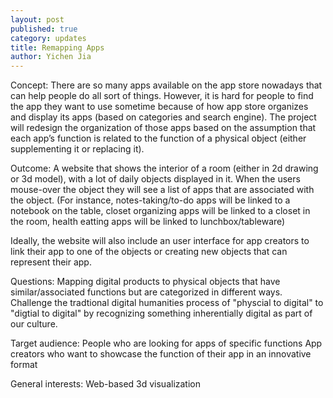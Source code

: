 ```yaml
---
layout: post
published: true
category: updates
title: Remapping Apps
author: Yichen Jia
---
```

Concept:
There are so many apps available on the app store nowadays that can help people do all sort of things. However, it is hard for people to find the app they want to use sometime because of how app store organizes and display its apps (based on categories and search engine). The project will redesign the organization of those apps based on the assumption that each app’s function is related to the function of a physical object (either supplementing it or replacing it). 

Outcome:
A website that shows the interior of a room (either in 2d drawing or 3d model), with a lot of daily objects displayed in it. When the users mouse-over the object they will see a list of apps that are associated with the object. (For instance, notes-taking/to-do apps will be linked to a notebook on the table, closet organizing apps will be linked to a closet in the room, health eatting apps will be linked to lunchbox/tableware)

Ideally, the website will also include an user interface for app creators to link their app to one of the objects or creating new objects that can represent their app. 

Questions:
Mapping digital products to physical objects that have similar/associated functions but are categorized in different ways.
Challenge the tradtional digital humanities process of "physcial to digital" to "digtial to digital" by recognizing something inherentially digital as part of our culture.


Target audience:
People who are looking for apps of specific functions
App creators who want to showcase the function of their app in an innovative format

General interests:
Web-based 3d visualization 

